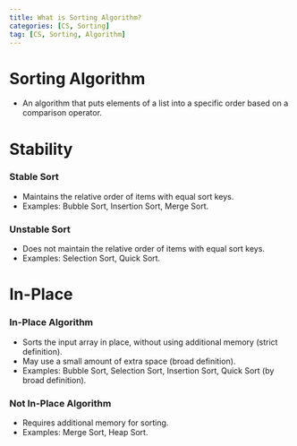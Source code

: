 ```yaml
---
title: What is Sorting Algorithm?
categories: [CS, Sorting]
tag: [CS, Sorting, Algorithm]
---
```


# Sorting Algorithm
- An algorithm that puts elements of a list into a specific order based on a comparison operator.

# Stability

### Stable Sort
- Maintains the relative order of items with equal sort keys.
- Examples: Bubble Sort, Insertion Sort, Merge Sort.

### Unstable Sort
- Does not maintain the relative order of items with equal sort keys.
- Examples: Selection Sort, Quick Sort.

# In-Place

### In-Place Algorithm
- Sorts the input array in place, without using additional memory (strict definition).
- May use a small amount of extra space (broad definition).
- Examples: Bubble Sort, Selection Sort, Insertion Sort, Quick Sort (by broad definition).

### Not In-Place Algorithm
- Requires additional memory for sorting.
- Examples: Merge Sort, Heap Sort.